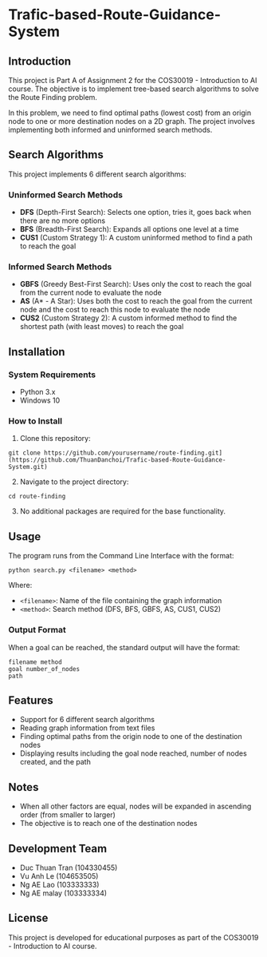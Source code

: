 # Trafic-based-Route-Guidance-System

## Introduction
This project is Part A of Assignment 2 for the COS30019 - Introduction to AI course. The objective is to implement tree-based search algorithms to solve the Route Finding problem.

In this problem, we need to find optimal paths (lowest cost) from an origin node to one or more destination nodes on a 2D graph. The project involves implementing both informed and uninformed search methods.

## Search Algorithms
This project implements 6 different search algorithms:

### Uninformed Search Methods
- **DFS** (Depth-First Search): Selects one option, tries it, goes back when there are no more options
- **BFS** (Breadth-First Search): Expands all options one level at a time
- **CUS1** (Custom Strategy 1): A custom uninformed method to find a path to reach the goal

### Informed Search Methods
- **GBFS** (Greedy Best-First Search): Uses only the cost to reach the goal from the current node to evaluate the node
- **AS** (A* - A Star): Uses both the cost to reach the goal from the current node and the cost to reach this node to evaluate the node
- **CUS2** (Custom Strategy 2): A custom informed method to find the shortest path (with least moves) to reach the goal

## Installation

### System Requirements
- Python 3.x
- Windows 10

### How to Install
1. Clone this repository:
```
git clone https://github.com/yourusername/route-finding.git](https://github.com/ThuanDanchoi/Trafic-based-Route-Guidance-System.git)
```

2. Navigate to the project directory:
```
cd route-finding
```

3. No additional packages are required for the base functionality.

## Usage
The program runs from the Command Line Interface with the format:

```
python search.py <filename> <method>
```

Where:
- `<filename>`: Name of the file containing the graph information
- `<method>`: Search method (DFS, BFS, GBFS, AS, CUS1, CUS2)

### Output Format
When a goal can be reached, the standard output will have the format:
```
filename method
goal number_of_nodes
path
```

## Features
- Support for 6 different search algorithms
- Reading graph information from text files
- Finding optimal paths from the origin node to one of the destination nodes
- Displaying results including the goal node reached, number of nodes created, and the path

## Notes
- When all other factors are equal, nodes will be expanded in ascending order (from smaller to larger)
- The objective is to reach one of the destination nodes

## Development Team
- Duc Thuan Tran (104330455)
- Vu Anh Le (104653505)
- Ng AE Lao (103333333)
- Ng AE malay (103333334)

## License
This project is developed for educational purposes as part of the COS30019 - Introduction to AI course.
